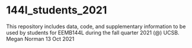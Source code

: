 # 144l_students_2021

This repository includes data, code, and supplementary information to be used by students for EEMB144L during the fall quarter 2021 (@) UCSB.
Megan Norman 13 Oct 2021
